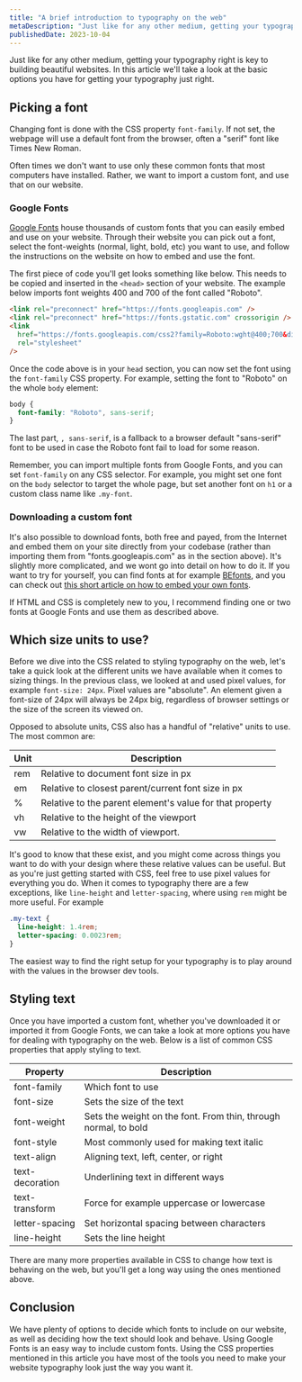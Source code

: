 ```yaml
---
title: "A brief introduction to typography on the web"
metaDescription: "Just like for any other medium, getting your typography right is key to building beautiful websites. In this article we'll take a look at the basic options you have for getting your typography just right."
publishedDate: 2023-10-04
---
```


Just like for any other medium, getting your typography right is key to building beautiful websites. In this article we'll take a look at the basic options you have for getting your typography just right.

## Picking a font

Changing font is done with the CSS property `font-family`. If not set, the webpage will use a default font from the browser, often a "serif" font like Times New Roman.

Often times we don't want to use only these common fonts that most computers have installed. Rather, we want to import a custom font, and use that on our website.

### Google Fonts

[Google Fonts](https://fonts.google.com/) house thousands of custom fonts that you can easily embed and use on your website. Through their website you can pick out a font, select the font-weights (normal, light, bold, etc) you want to use, and follow the instructions on the website on how to embed and use the font.

The first piece of code you'll get looks something like below. This needs to be copied and inserted in the `<head>` section of your website. The example below imports font weights 400 and 700 of the font called "Roboto".

```html
<link rel="preconnect" href="https://fonts.googleapis.com" />
<link rel="preconnect" href="https://fonts.gstatic.com" crossorigin />
<link
  href="https://fonts.googleapis.com/css2?family=Roboto:wght@400;700&display=swap"
  rel="stylesheet"
/>
```

Once the code above is in your `head` section, you can now set the font using the `font-family` CSS property. For example, setting the font to "Roboto" on the whole `body` element:

```css
body {
  font-family: "Roboto", sans-serif;
}
```

The last part, `, sans-serif`, is a fallback to a browser default "sans-serif" font to be used in case the Roboto font fail to load for some reason.

Remember, you can import multiple fonts from Google Fonts, and you can set `font-family` on any CSS selector. For example, you might set one font on the `body` selector to target the whole page, but set another font on `h1` or a custom class name like `.my-font`.

### Downloading a custom font

It's also possible to download fonts, both free and payed, from the Internet and embed them on your site directly from your codebase (rather than importing them from "fonts.googleapis.com" as in the section above). It's slightly more complicated, and we wont go into detail on how to do it. If you want to try for yourself, you can find fonts at for example [BEfonts](https://befonts.com/), and you can check out [this short article on how to embed your own fonts](https://www.programiz.com/css/custom-fonts).

If HTML and CSS is completely new to you, I recommend finding one or two fonts at Google Fonts and use them as described above.

## Which size units to use?

Before we dive into the CSS related to styling typography on the web, let's take a quick look at the different units we have available when it comes to sizing things. In the previous class, we looked at and used pixel values, for example `font-size: 24px`. Pixel values are "absolute". An element given a font-size of 24px will always be 24px big, regardless of browser settings or the size of the screen its viewed on.

Opposed to absolute units, CSS also has a handful of "relative" units to use. The most common are:

| Unit | Description                                              |
| ---- | -------------------------------------------------------- |
| rem  | Relative to document font size in px                     |
| em   | Relative to closest parent/current font size in px       |
| %    | Relative to the parent element's value for that property |
| vh   | Relative to the height of the viewport                   |
| vw   | Relative to the width of viewport.                       |

It's good to know that these exist, and you might come across things you want to do with your design where these relative values can be useful. But as you're just getting started with CSS, feel free to use pixel values for everything you do. When it comes to typography there are a few exceptions, like `line-height` and `letter-spacing`, where using `rem` might be more useful. For example

```css
.my-text {
  line-height: 1.4rem;
  letter-spacing: 0.0023rem;
}
```

The easiest way to find the right setup for your typography is to play around with the values in the browser dev tools.

## Styling text

Once you have imported a custom font, whether you've downloaded it or imported it from Google Fonts, we can take a look at more options you have for dealing with typography on the web. Below is a list of common CSS properties that apply styling to text.

| Property        | Description                                                     |
| --------------- | --------------------------------------------------------------- |
| font-family     | Which font to use                                               |
| font-size       | Sets the size of the text                                       |
| font-weight     | Sets the weight on the font. From thin, through normal, to bold |
| font-style      | Most commonly used for making text italic                       |
| text-align      | Aligning text, left, center, or right                           |
| text-decoration | Underlining text in different ways                              |
| text-transform  | Force for example uppercase or lowercase                        |
| letter-spacing  | Set horizontal spacing between characters                       |
| line-height     | Sets the line height                                            |

There are many more properties available in CSS to change how text is behaving on the web, but you'll get a long way using the ones mentioned above.

## Conclusion

We have plenty of options to decide which fonts to include on our website, as well as deciding how the text should look and behave. Using Google Fonts is an easy way to include custom fonts. Using the CSS properties mentioned in this article you have most of the tools you need to make your website typography look just the way you want it.
